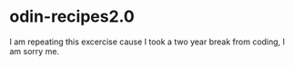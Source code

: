 # odin-recipes2.0
I am repeating this excercise cause I took a two year break from coding, I am sorry me. 
